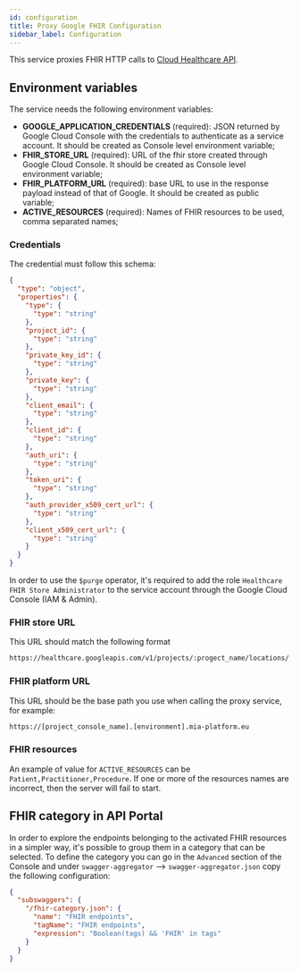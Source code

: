 ```yaml
---
id: configuration
title: Proxy Google FHIR Configuration
sidebar_label: Configuration
---
```

This service proxies FHIR HTTP calls to [Cloud Healthcare API](https://cloud.google.com/healthcare/docs/concepts/fhir).

## Environment variables

The service needs the following environment variables:
- **GOOGLE_APPLICATION_CREDENTIALS** (required): JSON returned by Google Cloud Console with the credentials to authenticate 
  as a service account. It should be created as Console level environment variable;
- **FHIR_STORE_URL** (required): URL of the fhir store created through Google Cloud Console. It should be created as 
  Console level environment variable;
- **FHIR_PLATFORM_URL** (required): base URL to use in the response payload instead of that of Google. It should be created as public variable;
- **ACTIVE_RESOURCES** (required): Names of FHIR resources to be used, comma separated names;

### Credentials
The credential must follow this schema:
```json
{
  "type": "object",
  "properties": {
    "type": {
      "type": "string"
    },
    "project_id": {
      "type": "string"
    },
    "private_key_id": {
      "type": "string"
    },
    "private_key": {
      "type": "string"
    },
    "client_email": {
      "type": "string"
    },
    "client_id": {
      "type": "string"
    },
    "auth_uri": {
      "type": "string"
    },
    "token_uri": {
      "type": "string"
    },
    "auth_provider_x509_cert_url": {
      "type": "string"
    },
    "client_x509_cert_url": {
      "type": "string"
    }
  }
}
```
In order to use the `$purge` operator, it's required to add the role `Healthcare FHIR Store Administrator` to the service account through the Google Cloud Console (IAM & Admin).
### FHIR store URL
This URL should match the following format
```html
https://healthcare.googleapis.com/v1/projects/:progect_name/locations/:geographical_location/datasets/:dataset_name/fhirStores/:fhir_store_name
```
### FHIR platform URL
This URL should be the base path you use when calling the proxy service, for example:
```html
https://[project_console_name].[environment].mia-platform.eu
```

### FHIR resources
An example of value for `ACTIVE_RESOURCES` can be `Patient,Practitioner,Procedure`. If one or more of the
resources names are incorrect, then the server will fail to start.

## FHIR category in API Portal
In order to explore the endpoints belonging to the activated FHIR resources in a simpler way, it's possible to group them
in a category that can be selected.
To define the category you can go in the `Advanced` section of the Console and under `swagger-aggregator` --> `swagger-aggregator.json`
copy the following configuration:
```json
{
  "subswaggers": {
    "/fhir-category.json": {
      "name": "FHIR endpoints",
      "tagName": "FHIR endpoints",
      "expression": "Boolean(tags) && 'FHIR' in tags"
    }
  }
}
```
